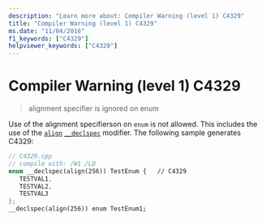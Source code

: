 ```yaml
---
description: "Learn more about: Compiler Warning (level 1) C4329"
title: "Compiler Warning (level 1) C4329"
ms.date: "11/04/2016"
f1_keywords: ["C4329"]
helpviewer_keywords: ["C4329"]
---
```

# Compiler Warning (level 1) C4329

> alignment specifier is ignored on enum

Use of the alignment specifierson on `enum` is not allowed. This includes the use of the [`align`](../../cpp/align-cpp.md) [`__declspec`](../../cpp/declspec.md) modifier. The following sample generates C4329:

```cpp
// C4329.cpp
// compile with: /W1 /LD
enum __declspec(align(256)) TestEnum {   // C4329
   TESTVAL1,
   TESTVAL2,
   TESTVAL3
};
__declspec(align(256)) enum TestEnum1;
```
